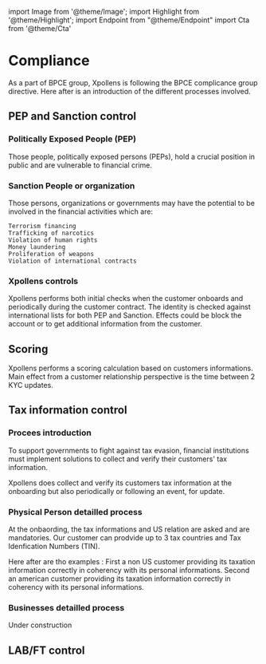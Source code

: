 import Image from '@theme/Image';
import Highlight from '@theme/Highlight';
import Endpoint from "@theme/Endpoint"
import Cta from '@theme/Cta'

# Compliance
As a part of BPCE group, Xpollens is following the BPCE complicance group directive. Here after is an introduction of the different processes involved.

## PEP and Sanction control

### Politically Exposed People (PEP)
Those people, politically exposed persons (PEPs), hold a crucial position in public and are vulnerable to financial crime.

### Sanction People or organization
Those persons, organizations or governments may have the potential to be involved in the financial activities which are:

	Terrorism financing
	Trafficking of narcotics
	Violation of human rights
	Money laundering
	Proliferation of weapons
	Violation of international contracts

### Xpollens controls
Xpollens performs both initial checks when the customer onboards and periodically during the customer contract.
The identity is checked against international lists for both PEP and Sanction.
Effects could be block the account or to get additional information from the customer.

## Scoring 
Xpollens performs a scoring calculation based on customers informations.
Main effect from a customer relationship perspective is the time between 2 KYC updates.

## Tax information control

### Procees introduction
To support governments to fight against tax evasion, financial institutions must implement solutions to collect and verify their 
customers' tax information.

Xpollens does collect and verify its customers tax information at the onboarding but also periodically or following an event, for update.

### Physical Person detailled process
At the onbaording, the tax informations and US relation are asked and are mandatories.
Our customer can prodvide up to 3 tax countries and Tax Idenfication Numbers (TIN).

Here after are tho examples :
	First a non US customer providing its taxation information correctly in coherency with its personal informations.
	Second an american customer providing its taxation information correctly in coherency with its personal informations.
	
	

### Businesses detailled process
Under construction

## LAB/FT control




